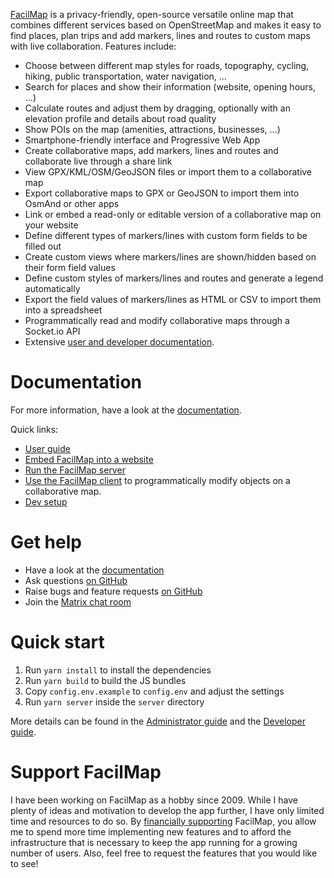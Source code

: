 [FacilMap](https://facilmap.org/) is a privacy-friendly, open-source versatile online map that combines different services based on OpenStreetMap and makes it easy to find places, plan trips and add markers, lines and routes to custom maps with live collaboration. Features include:

* Choose between different map styles for roads, topography, cycling, hiking, public transportation, water navigation, …
* Search for places and show their information (website, opening hours, …)
* Calculate routes and adjust them by dragging, optionally with an elevation profile and details about road quality
* Show POIs on the map (amenities, attractions, businesses, …)
* Smartphone-friendly interface and Progressive Web App
* Create collaborative maps, add markers, lines and routes and collaborate live through a share link
* View GPX/KML/OSM/GeoJSON files or import them to a collaborative map
* Export collaborative maps to GPX or GeoJSON to import them into OsmAnd or other apps
* Link or embed a read-only or editable version of a collaborative map on your website
* Define different types of markers/lines with custom form fields to be filled out
* Create custom views where markers/lines are shown/hidden based on their form field values
* Define custom styles of markers/lines and routes and generate a legend automatically
* Export the field values of markers/lines as HTML or CSV to import them into a spreadsheet
* Programmatically read and modify collaborative maps through a Socket.io API
* Extensive [user and developer documentation](https://docs.facilmap.org/).

Documentation
=============

For more information, have a look at the [documentation](https://docs.facilmap.org/).

Quick links:
* [User guide](https://docs.facilmap.org/users/)
* [Embed FacilMap into a website](https://docs.facilmap.org/developers/embed.html)
* [Run the FacilMap server](https://docs.facilmap.org/developers/server/)
* [Use the FacilMap client](https://docs.facilmap.org/developers/client/) to programmatically modify objects on a collaborative map.
* [Dev setup](https://docs.facilmap.org/developers/development/dev-setup.html)


Get help
========

* Have a look at the [documentation](https://docs.facilmap.org/)
* Ask questions [on GitHub](https://github.com/FacilMap/facilmap/discussions)
* Raise bugs and feature requests [on GitHub](https://github.com/FacilMap/facilmap/issues)
* Join the [Matrix chat room](https://matrix.to/#/#facilmap:rankenste.in)


Quick start
===========

1. Run `yarn install` to install the dependencies
2. Run `yarn build` to build the JS bundles
3. Copy `config.env.example` to `config.env` and adjust the settings
4. Run `yarn server` inside the `server` directory

More details can be found in the [Administrator guide](https://docs.facilmap.org/administrators/server.html#standalone) and the [Developer guide](https://docs.facilmap.org/developers/development/dev-setup.html).


Support FacilMap
================

I have been working on FacilMap as a hobby since 2009. While I have plenty of ideas and motivation to develop the app further, I have only limited time and resources to do so. By [financially supporting](https://docs.facilmap.org/users/contribute/) FacilMap, you allow me to spend more time implementing new features and to afford the infrastructure that is necessary to keep the app running for a growing number of users. Also, feel free to request the features that you would like to see!